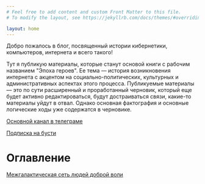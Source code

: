 ```yaml
---
# Feel free to add content and custom Front Matter to this file.
# To modify the layout, see https://jekyllrb.com/docs/themes/#overriding-theme-defaults

layout: home
---
```


Добро пожалось в блог, посвященный истории кибернетики, компьютеров, интернета и всего такого!

Тут я публикую материалы, которые станут основой книги с рабочим названием "Эпоха героев". Ее тема — история возникновения интернета с акцентом на социально-политических, культурных и административных аспектах этого процесса. Публикуемые материалы — это по сути расширенный и проработанный черновик, который еще будет активно редактироваться, будут достраиваться связи, какие-то материалы уйдут в отвал. Однако основная фактография и основные логические ходы уже содержатся в черновике.

[Основной канал в телеграме](https://t.me/hyperhistory)

[Подписка на бусти](https://boosty.to/rusinov)

# Оглавление

[Межгалактическая сеть людей доброй воли](https://antonrusinov.github.io/articles/1.markdown)